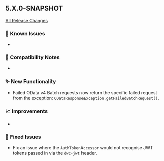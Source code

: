 ## 5.X.0-SNAPSHOT

[All Release Changes](https://github.com/SAP/cloud-sdk-java/releases)

### 🚧 Known Issues

- 

### 🔧 Compatibility Notes

- 

### ✨ New Functionality

- Failed OData v4 Batch requests now return the specific failed request from the exception: `ODataResponseException.getFailedBatchRequest()`. 

### 📈 Improvements

- 

### 🐛 Fixed Issues

- Fix an issue where the `AuthTokenAccessor` would not recognise JWT tokens passed in via the `dwc-jwt` header.
